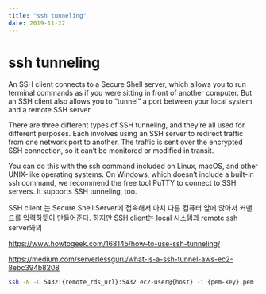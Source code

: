 ```yaml
---
title: "ssh tunneling"
date: 2019-11-22
---
```


# ssh tunneling

An SSH client connects to a Secure Shell server, which allows you to run terminal commands as if you were sitting in front of another computer. But an SSH client also allows you to “tunnel” a port between your local system and a remote SSH server.

There are three different types of SSH tunneling, and they’re all used for different purposes. Each involves using an SSH server to redirect traffic from one network port to another. The traffic is sent over the encrypted SSH connection, so it can’t be monitored or modified in transit.

You can do this with the ssh command included on Linux, macOS, and other UNIX-like operating systems. On Windows, which doesn’t include a built-in ssh command, we recommend the free tool PuTTY to connect to SSH servers. It supports SSH tunneling, too.

SSH client 는 Secure Shell Server에 접속해서 마치 다른 컴퓨터 앞에 앉아서 커맨드를 입력하듯이 만들어준다. 하지만 SSH client는 local 시스템과 remote ssh server와의 

https://www.howtogeek.com/168145/how-to-use-ssh-tunneling/

https://medium.com/serverlessguru/what-is-a-ssh-tunnel-aws-ec2-8ebc394b8208

```bash
ssh -N -L 5432:{remote_rds_url}:5432 ec2-user@{host} -i {pem-key}.pem
```